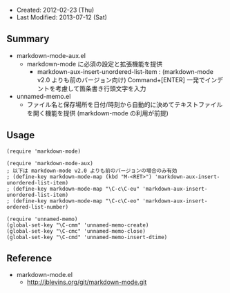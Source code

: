 <!-- -*- mode:markdown; coding:utf-8; -*- -->

*   Created: 2012-02-23 (Thu)
*   Last Modified: 2013-07-12 (Sat)

## Summary ##

*   markdown-mode-aux.el
	*   markdown-mode に必須の設定と拡張機能を提供
		*   markdown-aux-insert-unordered-list-item : (markdown-mode v2.0 よりも前のバージョン向け) Command+[ENTER] 一発でインデントを考慮して箇条書き行頭文字を入力
*   unnamed-memo.el
	*   ファイル名と保存場所を日付/時刻から自動的に決めてテキストファイルを開く機能を提供 (markdown-mode の利用が前提)


## Usage ##

    (require 'markdown-mode)
    
	(require 'markdown-mode-aux)
    ; 以下は markdown-mode v2.0 よりも前のバージョンの場合のみ有効
    ; (define-key markdown-mode-map (kbd "M-<RET>") 'markdown-aux-insert-unordered-list-item)
    ; (define-key markdown-mode-map "\C-c\C-eu" 'markdown-aux-insert-unordered-list-item)
    ; (define-key markdown-mode-map "\C-c\C-eo" 'markdown-aux-insert-ordered-list-number)
    
    (require 'unnamed-memo)
    (global-set-key "\C-cmm" 'unnamed-memo-create)
    (global-set-key "\C-cmc" 'unnamed-memo-close)
    (global-set-key "\C-cmd" 'unnamed-memo-insert-dtime)

	
## Reference ##

*   markdown-mode.el
	*   http://jblevins.org/git/markdown-mode.git
